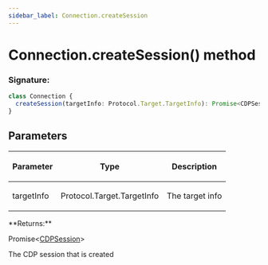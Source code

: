 ```yaml
---
sidebar_label: Connection.createSession
---
```


# Connection.createSession() method

### Signature:

```typescript
class Connection {
  createSession(targetInfo: Protocol.Target.TargetInfo): Promise<CDPSession>;
}
```

## Parameters

<table><thead><tr><th>

Parameter

</th><th>

Type

</th><th>

Description

</th></tr></thead>
<tbody><tr><td>

targetInfo

</td><td>

Protocol.Target.TargetInfo

</td><td>

The target info

</td></tr>
</tbody></table>
**Returns:**

Promise&lt;[CDPSession](./puppeteer.cdpsession.md)&gt;

The CDP session that is created
